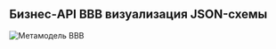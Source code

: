 ## Бизнес-API BBB визуализация JSON-схемы

![Метамодель BBB](@entity/automated_capability/bbb_metamodel_plantuml_business_api)